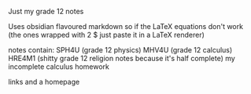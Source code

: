 Just my grade 12 notes

Uses obsidian flavoured markdown so if the LaTeX equations don't work (the ones wrapped with 2 $ just paste it in a LaTeX renderer)

notes contain:
SPH4U (grade 12 physics)
MHV4U (grade 12 calculus)
HRE4M1 (shitty grade 12 religion notes because it's half complete)
my incomplete calculus homework

links and a homepage